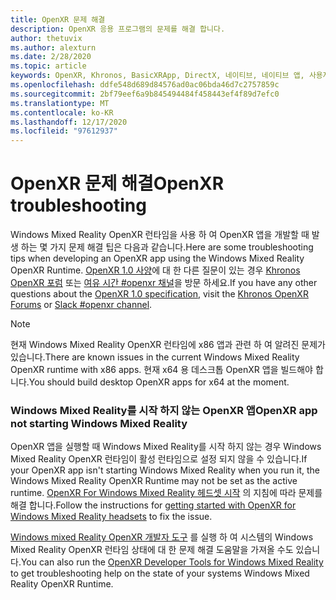 ```yaml
---
title: OpenXR 문제 해결
description: OpenXR 응용 프로그램의 문제를 해결 합니다.
author: thetuvix
ms.author: alexturn
ms.date: 2/28/2020
ms.topic: article
keywords: OpenXR, Khronos, BasicXRApp, DirectX, 네이티브, 네이티브 앱, 사용자 지정 엔진, 미들웨어, 문제 해결
ms.openlocfilehash: ddfe548d689d84576ad0ac06bda46d7c2757859c
ms.sourcegitcommit: 2bf79eef6a9b845494484f458443ef4f89d7efc0
ms.translationtype: MT
ms.contentlocale: ko-KR
ms.lasthandoff: 12/17/2020
ms.locfileid: "97612937"
---
```

# <a name="openxr-troubleshooting"></a><span data-ttu-id="7aafc-104">OpenXR 문제 해결</span><span class="sxs-lookup"><span data-stu-id="7aafc-104">OpenXR troubleshooting</span></span>

<span data-ttu-id="7aafc-105">Windows Mixed Reality OpenXR 런타임을 사용 하 여 OpenXR 앱을 개발할 때 발생 하는 몇 가지 문제 해결 팁은 다음과 같습니다.</span><span class="sxs-lookup"><span data-stu-id="7aafc-105">Here are some troubleshooting tips when developing an OpenXR app using the Windows Mixed Reality OpenXR Runtime.</span></span>  <span data-ttu-id="7aafc-106"><a href="https://www.khronos.org/registry/OpenXR/specs/1.0/html/xrspec.html" target="_blank">OpenXR 1.0 사양</a>에 대 한 다른 질문이 있는 경우 <a href="https://community.khronos.org/c/openxr" target="_blank">Khronos OpenXR 포럼</a> 또는 <a href="https://khr.io/slack" target="_blank">여유 시간 #openxr 채널</a>을 방문 하세요.</span><span class="sxs-lookup"><span data-stu-id="7aafc-106">If you have any other questions about the <a href="https://www.khronos.org/registry/OpenXR/specs/1.0/html/xrspec.html" target="_blank">OpenXR 1.0 specification</a>, visit the <a href="https://community.khronos.org/c/openxr" target="_blank">Khronos OpenXR Forums</a> or <a href="https://khr.io/slack" target="_blank">Slack #openxr channel</a>.</span></span>

>[!NOTE]
><span data-ttu-id="7aafc-107">현재 Windows Mixed Reality OpenXR 런타임에 x86 앱과 관련 하 여 알려진 문제가 있습니다.</span><span class="sxs-lookup"><span data-stu-id="7aafc-107">There are known issues in the current Windows Mixed Reality OpenXR runtime with x86 apps.</span></span>  <span data-ttu-id="7aafc-108">현재 x64 용 데스크톱 OpenXR 앱을 빌드해야 합니다.</span><span class="sxs-lookup"><span data-stu-id="7aafc-108">You should build desktop OpenXR apps for x64 at the moment.</span></span>

### <a name="openxr-app-not-starting-windows-mixed-reality"></a><span data-ttu-id="7aafc-109">Windows Mixed Reality를 시작 하지 않는 OpenXR 앱</span><span class="sxs-lookup"><span data-stu-id="7aafc-109">OpenXR app not starting Windows Mixed Reality</span></span>

<span data-ttu-id="7aafc-110">OpenXR 앱을 실행할 때 Windows Mixed Reality를 시작 하지 않는 경우 Windows Mixed Reality OpenXR 런타임이 활성 런타임으로 설정 되지 않을 수 있습니다.</span><span class="sxs-lookup"><span data-stu-id="7aafc-110">If your OpenXR app isn't starting Windows Mixed Reality when you run it, the Windows Mixed Reality OpenXR Runtime may not be set as the active runtime.</span></span> <span data-ttu-id="7aafc-111">[OpenXR For Windows Mixed Reality 헤드셋 시작](openxr-getting-started.md#getting-started-with-openxr-for-windows-mixed-reality-headsets) 의 지침에 따라 문제를 해결 합니다.</span><span class="sxs-lookup"><span data-stu-id="7aafc-111">Follow the instructions for [getting started with OpenXR for Windows Mixed Reality headsets](openxr-getting-started.md#getting-started-with-openxr-for-windows-mixed-reality-headsets) to fix the issue.</span></span>

<span data-ttu-id="7aafc-112">[Windows mixed Reality OpenXR 개발자 도구](openxr-getting-started.md#getting-the-openxr-developer-tools-for-windows-mixed-reality) 를 실행 하 여 시스템의 Windows Mixed Reality OpenXR 런타임 상태에 대 한 문제 해결 도움말을 가져올 수도 있습니다.</span><span class="sxs-lookup"><span data-stu-id="7aafc-112">You can also run the [OpenXR Developer Tools for Windows Mixed Reality](openxr-getting-started.md#getting-the-openxr-developer-tools-for-windows-mixed-reality) to get troubleshooting help on the state of your systems Windows Mixed Reality OpenXR Runtime.</span></span>
